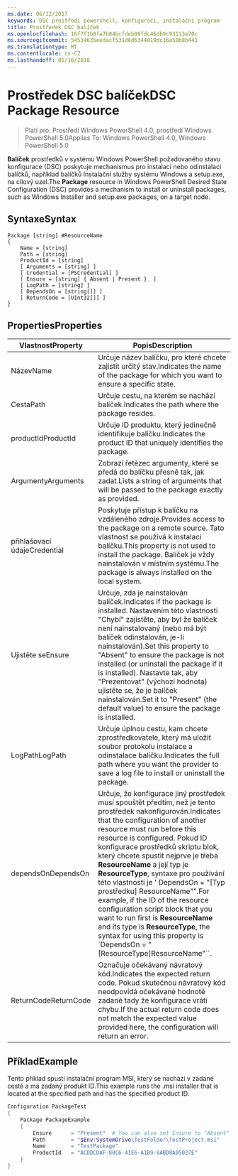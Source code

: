 ```yaml
---
ms.date: 06/12/2017
keywords: DSC prostředí powershell, konfiguraci, instalační program
title: Prostředek DSC balíček
ms.openlocfilehash: 16f7f1b8fa7b84bcfdeb09fdc46db9c93113e70c
ms.sourcegitcommit: 54534635eedacf531d8d6344019dc16a50b8b441
ms.translationtype: MT
ms.contentlocale: cs-CZ
ms.lasthandoff: 05/16/2018
---
```

# <a name="dsc-package-resource"></a><span data-ttu-id="c817a-103">Prostředek DSC balíček</span><span class="sxs-lookup"><span data-stu-id="c817a-103">DSC Package Resource</span></span>

> <span data-ttu-id="c817a-104">Platí pro: Prostředí Windows PowerShell 4.0, prostředí Windows PowerShell 5.0</span><span class="sxs-lookup"><span data-stu-id="c817a-104">Applies To: Windows PowerShell 4.0, Windows PowerShell 5.0</span></span>

<span data-ttu-id="c817a-105">**Balíček** prostředků v systému Windows PowerShell požadovaného stavu konfigurace (DSC) poskytuje mechanismus pro instalaci nebo odinstalaci balíčků, například balíčků Instalační služby systému Windows a setup.exe, na cílový uzel.</span><span class="sxs-lookup"><span data-stu-id="c817a-105">The **Package** resource in Windows PowerShell Desired State Configuration (DSC) provides a mechanism to install or uninstall packages, such as Windows Installer and setup.exe packages, on a target node.</span></span>

## <a name="syntax"></a><span data-ttu-id="c817a-106">Syntaxe</span><span class="sxs-lookup"><span data-stu-id="c817a-106">Syntax</span></span>

```
Package [string] #ResourceName
{
    Name = [string]
    Path = [string]
    ProductId = [string]
    [ Arguments = [string] ]
    [ Credential = [PSCredential] ]
    [ Ensure = [string] { Absent | Present }  ]
    [ LogPath = [string] ]
    [ DependsOn = [string[]] ]
    [ ReturnCode = [UInt32[]] ]
}
```

## <a name="properties"></a><span data-ttu-id="c817a-107">Properties</span><span class="sxs-lookup"><span data-stu-id="c817a-107">Properties</span></span>
|  <span data-ttu-id="c817a-108">Vlastnost</span><span class="sxs-lookup"><span data-stu-id="c817a-108">Property</span></span>  |  <span data-ttu-id="c817a-109">Popis</span><span class="sxs-lookup"><span data-stu-id="c817a-109">Description</span></span>   |
|---|---|
| <span data-ttu-id="c817a-110">Název</span><span class="sxs-lookup"><span data-stu-id="c817a-110">Name</span></span>| <span data-ttu-id="c817a-111">Určuje název balíčku, pro které chcete zajistit určitý stav.</span><span class="sxs-lookup"><span data-stu-id="c817a-111">Indicates the name of the package for which you want to ensure a specific state.</span></span>|
| <span data-ttu-id="c817a-112">Cesta</span><span class="sxs-lookup"><span data-stu-id="c817a-112">Path</span></span>| <span data-ttu-id="c817a-113">Určuje cestu, na kterém se nachází balíček.</span><span class="sxs-lookup"><span data-stu-id="c817a-113">Indicates the path where the package resides.</span></span>|
| <span data-ttu-id="c817a-114">productId</span><span class="sxs-lookup"><span data-stu-id="c817a-114">ProductId</span></span>| <span data-ttu-id="c817a-115">Určuje ID produktu, který jedinečně identifikuje balíčku.</span><span class="sxs-lookup"><span data-stu-id="c817a-115">Indicates the product ID that uniquely identifies the package.</span></span>|
| <span data-ttu-id="c817a-116">Argumenty</span><span class="sxs-lookup"><span data-stu-id="c817a-116">Arguments</span></span>| <span data-ttu-id="c817a-117">Zobrazí řetězec argumenty, které se předá do balíčku přesně tak, jak zadat.</span><span class="sxs-lookup"><span data-stu-id="c817a-117">Lists a string of arguments that will be passed to the package exactly as provided.</span></span>|
| <span data-ttu-id="c817a-118">přihlašovací údaje</span><span class="sxs-lookup"><span data-stu-id="c817a-118">Credential</span></span>| <span data-ttu-id="c817a-119">Poskytuje přístup k balíčku na vzdáleného zdroje.</span><span class="sxs-lookup"><span data-stu-id="c817a-119">Provides access to the package on a remote source.</span></span> <span data-ttu-id="c817a-120">Tato vlastnost se používá k instalaci balíčku.</span><span class="sxs-lookup"><span data-stu-id="c817a-120">This property is not used to install the package.</span></span> <span data-ttu-id="c817a-121">Balíček je vždy nainstalován v místním systému.</span><span class="sxs-lookup"><span data-stu-id="c817a-121">The package is always installed on the local system.</span></span>|
| <span data-ttu-id="c817a-122">Ujistěte se</span><span class="sxs-lookup"><span data-stu-id="c817a-122">Ensure</span></span>| <span data-ttu-id="c817a-123">Určuje, zda je nainstalován balíček.</span><span class="sxs-lookup"><span data-stu-id="c817a-123">Indicates if the package is installed.</span></span> <span data-ttu-id="c817a-124">Nastavením této vlastnosti "Chybí" zajistěte, aby byl že balíček není nainstalovaný (nebo má být balíček odinstalován, je-li nainstalován).</span><span class="sxs-lookup"><span data-stu-id="c817a-124">Set this property to "Absent" to ensure the package is not installed (or uninstall the package if it is installed).</span></span> <span data-ttu-id="c817a-125">Nastavte tak, aby "Prezentovat" (výchozí hodnota) ujistěte se, že je balíček nainstalován.</span><span class="sxs-lookup"><span data-stu-id="c817a-125">Set it to "Present" (the default value) to ensure the package is installed.</span></span>|
| <span data-ttu-id="c817a-126">LogPath</span><span class="sxs-lookup"><span data-stu-id="c817a-126">LogPath</span></span>| <span data-ttu-id="c817a-127">Určuje úplnou cestu, kam chcete zprostředkovatele, který má uložit soubor protokolu instalace a odinstalace balíčku.</span><span class="sxs-lookup"><span data-stu-id="c817a-127">Indicates the full path where you want the provider to save a log file to install or uninstall the package.</span></span>|
| <span data-ttu-id="c817a-128">dependsOn</span><span class="sxs-lookup"><span data-stu-id="c817a-128">DependsOn</span></span> | <span data-ttu-id="c817a-129">Určuje, že konfigurace jiný prostředek musí spouštět předtím, než je tento prostředek nakonfigurován.</span><span class="sxs-lookup"><span data-stu-id="c817a-129">Indicates that the configuration of another resource must run before this resource is configured.</span></span> <span data-ttu-id="c817a-130">Pokud ID konfigurace prostředků skriptu blok, který chcete spustit nejprve je třeba **ResourceName** a její typ je **ResourceType**, syntaxe pro používání této vlastnosti je ' DependsOn = "[Typ prostředku] ResourceName"".</span><span class="sxs-lookup"><span data-stu-id="c817a-130">For example, if the ID of the resource configuration script block that you want to run first is **ResourceName** and its type is **ResourceType**, the syntax for using this property is \`DependsOn = "[ResourceType]ResourceName"\`\`.</span></span>|
| <span data-ttu-id="c817a-131">ReturnCode</span><span class="sxs-lookup"><span data-stu-id="c817a-131">ReturnCode</span></span>| <span data-ttu-id="c817a-132">Označuje očekávaný návratový kód.</span><span class="sxs-lookup"><span data-stu-id="c817a-132">Indicates the expected return code.</span></span> <span data-ttu-id="c817a-133">Pokud skutečnou návratový kód neodpovídá očekávané hodnotě zadané tady že konfigurace vrátí chybu.</span><span class="sxs-lookup"><span data-stu-id="c817a-133">If the actual return code does not match the expected value provided here, the configuration will return an error.</span></span>|

## <a name="example"></a><span data-ttu-id="c817a-134">Příklad</span><span class="sxs-lookup"><span data-stu-id="c817a-134">Example</span></span>

<span data-ttu-id="c817a-135">Tento příklad spustí instalační program MSI, který se nachází v zadané cestě a má zadaný produkt ID.</span><span class="sxs-lookup"><span data-stu-id="c817a-135">This example runs the .msi installer that is located at the specified path and has the specified product ID.</span></span>

```powershell
Configuration PackageTest
{
    Package PackageExample
    {
        Ensure      = "Present"  # You can also set Ensure to "Absent"
        Path        = "$Env:SystemDrive\TestFolder\TestProject.msi"
        Name        = "TestPackage"
        ProductId   = "ACDDCDAF-80C6-41E6-A1B9-8ABD8A05027E"
    }
}
```